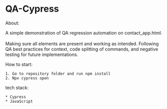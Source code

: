 # QA-Cypress
About:

A simple demonstration of QA regression automation on contact_app.html.\
\
Making sure all elements are present and working as intended. Following QA best practices for context, code splitting of commands, and negative testing for future implementations. 

How to start:

    1. Go to repository folder and run npm install
    2. Npx cypress open

tech stack:

    * Cypress
    * JavaScript
